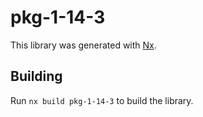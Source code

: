 # pkg-1-14-3

This library was generated with [Nx](https://nx.dev).

## Building

Run `nx build pkg-1-14-3` to build the library.
